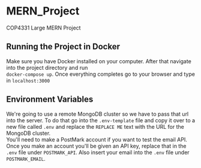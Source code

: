 # MERN_Project
COP4331 Large MERN Project

## Running the Project in Docker
Make sure you have Docker installed on your computer.  After that navigate into the project directory and run  
`docker-compose up`.  Once everything completes go to your browser and type in `localhost:3000`

## Environment Variables
We're going to use a remote MongoDB cluster so we have to pass that url into the server.  To do that go into the 
`.env-template` file and copy it over to a new file called `.env` and replace the `REPLACE ME` text with the URL 
for the MongoDB cluster.  
You'll need to make a PostMark account if you want to test the email API. Once you make an account you'll be given an API key, replace that in the `.env` file under `POSTMARK_API`. Also insert your email into the `.env` file under `POSTMARK_EMAIL`.